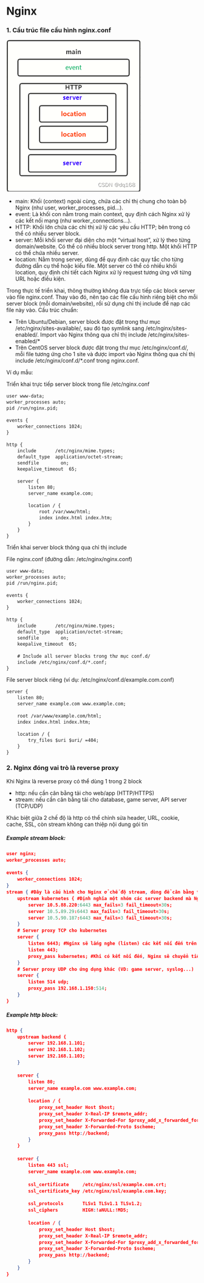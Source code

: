 # Nginx

### 1. Cấu trúc file cấu hình nginx.conf

<img src="1.png">

- main: Khối (context) ngoài cùng, chứa các chỉ thị chung cho toàn bộ Nginx (như user, worker_processes, pid...).
- event: Là khối con nằm trong main context, quy định cách Nginx xử lý các kết nối mạng (như worker_connections...).
- HTTP: Khối lớn chứa các chỉ thị xử lý các yêu cầu HTTP; bên trong có thể có nhiều server block.
- server: Mỗi khối server đại diện cho một “virtual host”, xử lý theo từng domain/website. Có thể có nhiều block server trong http. Một khối HTTP có thể chứa nhiều server.
- location: Nằm trong server, dùng để quy định các quy tắc cho từng đường dẫn cụ thể hoặc kiểu file. Một server có thể có nhiều khối location, quy định chi tiết cách Nginx xử lý request tương ứng với từng URL hoặc điều kiện.

Trong thực tế triển khai, thông thường không đưa trực tiếp các block server vào file nginx.conf. Thay vào đó, nên tạo các file cấu hình riêng biệt cho mỗi server block (mỗi domain/website), rồi sử dụng chỉ thị include để nạp các file này vào.
Cấu trúc chuẩn: 
- Trên Ubuntu/Debian, server block được đặt trong thư mục /etc/nginx/sites-available/, sau đó tạo symlink sang /etc/nginx/sites-enabled/. Import vào Nginx thông qua chỉ thị include /etc/nginx/sites-enabled/*
- Trên CentOS server block được đặt trong thư mục /etc/nginx/conf.d/, mỗi file tương ứng cho 1 site và được import vào Nginx thông qua chỉ thị include /etc/nginx/conf.d/*.conf trong nginx.conf.

Ví dụ mẫu:

Triển khai trực tiếp server block trong file /etc/nginx.conf
```
user www-data;
worker_processes auto;
pid /run/nginx.pid;

events {
    worker_connections 1024;
}

http {
    include       /etc/nginx/mime.types;
    default_type  application/octet-stream;
    sendfile        on;
    keepalive_timeout  65;

    server {
        listen 80;
        server_name example.com;
        
        location / {
            root /var/www/html;
            index index.html index.htm;
        }
    }
}
```
Triển khai server block thông qua chỉ thị include

File nginx.conf (đường dẫn: /etc/nginx/nginx.conf)

```
user www-data;
worker_processes auto;
pid /run/nginx.pid;

events {
    worker_connections 1024;
}

http {
    include       /etc/nginx/mime.types;
    default_type  application/octet-stream;
    sendfile        on;
    keepalive_timeout  65;

    # Include all server blocks trong thư mục conf.d/
    include /etc/nginx/conf.d/*.conf;
}
```
File server block riêng (ví dụ: /etc/nginx/conf.d/example.com.conf)
```
server {
    listen 80;
    server_name example.com www.example.com;

    root /var/www/example.com/html;
    index index.html index.htm;

    location / {
        try_files $uri $uri/ =404;
    }
}
```

### 2. Nginx đóng vai trò là reverse proxy

Khi Nginx là reverse proxy có thể dùng 1 trong 2 block
- http: nếu cần cân bằng tải cho web/app (HTTP/HTTPS)
- stream: nếu cần cân bằng tải cho database, game server, API server (TCP/UDP)

Khác biệt giữa 2 chế độ là http có thể chỉnh sửa header, URL, cookie, cache, SSL, còn stream không can thiệp nội dung gói tin

##### Example stream block:
```json
user nginx;
worker_processes auto;

events {
    worker_connections 1024;
}
stream { #Đây là cấu hình cho Nginx ở chế độ stream, dùng để cân bằng tải các kết nối TCP (khác với HTTP/HTTPS thông thường).
    upstream kubernetes { #Định nghĩa một nhóm các server backend mà Nginx sẽ phân phối kết nối đến.
        server 10.5.88.220:6443 max_fails=3 fail_timeout=30s;
        server 10.5.89.29:6443 max_fails=3 fail_timeout=30s;
        server 10.5.90.187:6443 max_fails=3 fail_timeout=30s;
    }
    # Server proxy TCP cho kubernetes
    server {
        listen 6443; #Nginx sẽ lắng nghe (listen) các kết nối đến trên cả hai port 6443 và 443 (TCP).
        listen 443;
        proxy_pass kubernetes; #Khi có kết nối đến, Nginx sẽ chuyển tiếp (proxy) kết nối đó đến một trong các server được định nghĩa trong upstream kubernetes.
    }
    # Server proxy UDP cho ứng dụng khác (VD: game server, syslog...)
    server {
        listen 514 udp;
        proxy_pass 192.168.1.150:514;
    }
}
```


##### Example http block:
```json
http {
    upstream backend {
        server 192.168.1.101;
        server 192.168.1.102;
        server 192.168.1.103;
    }

    server {
        listen 80;
        server_name example.com www.example.com;

        location / {
            proxy_set_header Host $host;
            proxy_set_header X-Real-IP $remote_addr;
            proxy_set_header X-Forwarded-For $proxy_add_x_forwarded_for;
            proxy_set_header X-Forwarded-Proto $scheme;
            proxy_pass http://backend;
        }
    }

    server {
        listen 443 ssl;
        server_name example.com www.example.com;

        ssl_certificate     /etc/nginx/ssl/example.com.crt;
        ssl_certificate_key /etc/nginx/ssl/example.com.key;

        ssl_protocols       TLSv1 TLSv1.1 TLSv1.2;
        ssl_ciphers         HIGH:!aNULL:!MD5;

        location / {
            proxy_set_header Host $host;
            proxy_set_header X-Real-IP $remote_addr;
            proxy_set_header X-Forwarded-For $proxy_add_x_forwarded_for;
            proxy_set_header X-Forwarded-Proto $scheme;
            proxy_pass http://backend;
        }
    }
}
```
